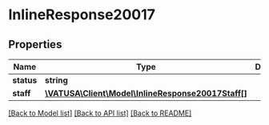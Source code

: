 # InlineResponse20017

## Properties
Name | Type | Description | Notes
------------ | ------------- | ------------- | -------------
**status** | **string** |  | [optional] 
**staff** | [**\VATUSA\Client\Model\InlineResponse20017Staff[]**](InlineResponse20017Staff.md) |  | [optional] 

[[Back to Model list]](../README.md#documentation-for-models) [[Back to API list]](../README.md#documentation-for-api-endpoints) [[Back to README]](../README.md)


